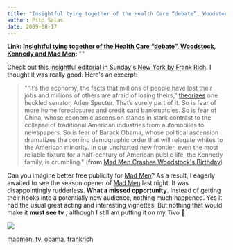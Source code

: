 ```yaml
---
title: "Insightful tying together of the Health Care “debate”, Woodstock, Kennedy and Mad Men"
author: Pito Salas
date: 2009-08-17
---
```


**Link: [Insightful tying together of the Health Care “debate”, Woodstock, Kennedy and Mad Men](None):** ""

Check out this [insightful editorial in Sunday's New York by Frank
Rich](<http://www.nytimes.com/2009/08/16/opinion/16rich.html?pagewanted=2&_r=1>).
I thought it was really good. Here's an excerpt:

> "“It’s the economy, the facts that millions of people have lost their jobs
> and millions of others are afraid of losing theirs,”
> [theorizes](<http://www.philly.com/philly/news/breaking/53044717.html?cmpid=15585797>
> "An article in the Philadelphia Inquirer about Specter’s town hall
> meeting.") one heckled senator, Arlen Specter. That’s surely part of it. So
> is fear of more home foreclosures and credit card bankruptcies. So is fear
> of China, whose economic ascension stands in stark contrast to the collapse
> of traditional American industries from automobiles to newspapers. So is
> fear of Barack Obama, whose political ascension dramatizes the coming
> demographic order that will relegate whites to the American minority. In our
> uncharted new frontier, even the most reliable fixture for a half-century of
> American public life, the Kennedy family, is crumbling." (**from** [Mad Men
> Crashes Woodstock's
> Birthday](<http://www.nytimes.com/2009/08/16/opinion/16rich.html?pagewanted=2&_r=1>))

Can you imagine better free publicity for [Mad
Men](<http://blogs.amctv.com/mad-men/2009/08/talk-forum-081409.php>)? As a
result, I eagerly awaited to see the season opener of [Mad
Men](<http://blogs.amctv.com/mad-men/2009/08/talk-forum-081409.php>) last
night. It was disappointingly rudderless. **What a missed opportunity**.
Instead of getting their hooks into a potentially new audience, nothing much
happened. Yes it had the usual great acting and interesting vignettes. But
nothing that would make it **must see tv** , although I still am putting it on
my Tivo 🙂

![](https://i0.wp.com/img.zemanta.com/pixy.gif?w=584)

[madmen](<http://technorati.com/tag/madmen>),
[tv](<http://technorati.com/tag/tv>),
[obama](<http://technorati.com/tag/obama>),
[frankrich](<http://technorati.com/tag/frankrich>)


